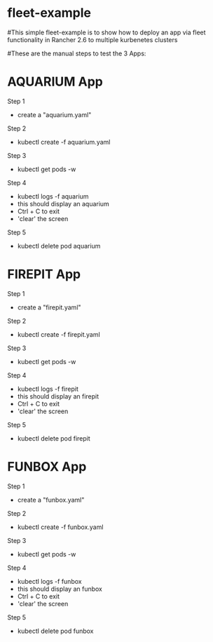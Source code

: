 # fleet-example

#This simple fleet-example is to show how to deploy an app via fleet functionality in Rancher 2.6 to multiple kurbenetes clusters

#These are the manual steps to test the 3 Apps:

AQUARIUM App
============

Step 1
- create a "aquarium.yaml"

Step 2
- kubectl create -f aquarium.yaml

Step 3
- kubectl get pods -w

Step 4
- kubectl logs -f aquarium
- this should display an aquarium
- Ctrl + C to exit
- 'clear' the screen

Step 5 
- kubectl delete pod aquarium

FIREPIT App
===========

Step 1
- create a "firepit.yaml"

Step 2
- kubectl create -f firepit.yaml

Step 3
- kubectl get pods -w

Step 4
- kubectl logs -f firepit
- this should display an firepit
- Ctrl + C to exit
- 'clear' the screen

Step 5 
- kubectl delete pod firepit

FUNBOX App
===========

Step 1
- create a "funbox.yaml"

Step 2
- kubectl create -f funbox.yaml

Step 3
- kubectl get pods -w

Step 4
- kubectl logs -f funbox
- this should display an funbox
- Ctrl + C to exit
- 'clear' the screen

Step 5 
- kubectl delete pod funbox

